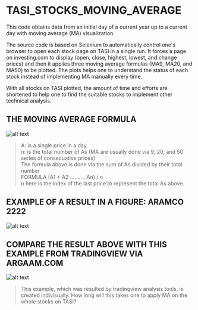 # TASI_STOCKS_MOVING_AVERAGE
This code obtains data from an initial day of a current year up to a current day with moving average (MA) visualization.

The source code is based on Selenium to automatically control one's browser to open each stock page on TASI in a single run. It forces a page on investing.com to display (open, close, highest, lowest, and change prices) and then it applies three moving average formulas (MA9, MA20, and MA50) to be plotted. The plots helps one to understand the status of each stock instead of implementing MA manually every time. 

With all stocks on TASI plotted, the amount of time and efforts are shortened to help one to find the suitable stocks to implement other technical analysis.

## THE MOVING AVERAGE FORMULA

![alt text](https://www.orderhive.com/wp-content/uploads/2019/04/Moving-Average.png)

> A: is a single price in a day.<br>
> n: is the total number of As (MA are usually done via 9, 20, and 50 series of consecuative prices)<br>
> The formula above is done via the sum of As divided by their total number <br>
> FORMULA (A1 + A2 .......... An) / n <br>
> n here is the index of the last price to represent the total As above.

## EXAMPLE OF A RESULT IN A FIGURE: ARAMCO 2222

![alt text](https://i.ibb.co/fHdpF6B/Figure-2022-10-23-140843.png)

## COMPARE THE RESULT ABOVE WITH THIS EXAMPLE FROM TRADINGVIEW VIA ARGAAM.COM

![alt text](https://s3.tradingview.com/snapshots/n/nG7WNw2L.png)

> This example, which was resulted by tradingview analysis tools, is created indivisually. How long will this takes one to apply MA on the whole stocks on TASI?
